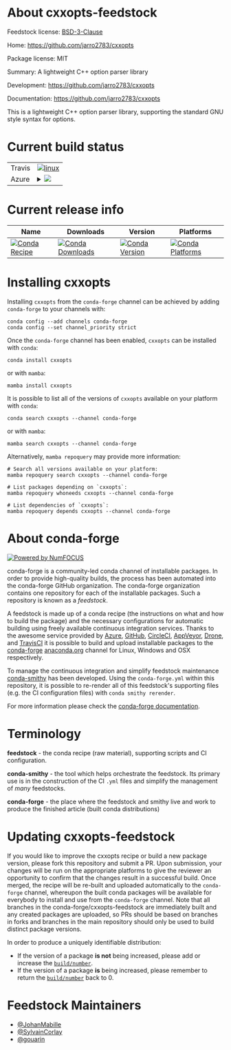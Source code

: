 About cxxopts-feedstock
=======================

Feedstock license: [BSD-3-Clause](https://github.com/conda-forge/cxxopts-feedstock/blob/main/LICENSE.txt)

Home: https://github.com/jarro2783/cxxopts

Package license: MIT

Summary: A lightweight C++ option parser library

Development: https://github.com/jarro2783/cxxopts

Documentation: https://github.com/jarro2783/cxxopts

This is a lightweight C++ option parser library, supporting the standard GNU style syntax for options.

Current build status
====================


<table><tr>
    <td>Travis</td>
    <td>
      <a href="https://app.travis-ci.com/conda-forge/cxxopts-feedstock">
        <img alt="linux" src="https://img.shields.io/travis/com/conda-forge/cxxopts-feedstock/main.svg?label=Linux">
      </a>
    </td>
  </tr>
    
  <tr>
    <td>Azure</td>
    <td>
      <details>
        <summary>
          <a href="https://dev.azure.com/conda-forge/feedstock-builds/_build/latest?definitionId=206&branchName=main">
            <img src="https://dev.azure.com/conda-forge/feedstock-builds/_apis/build/status/cxxopts-feedstock?branchName=main">
          </a>
        </summary>
        <table>
          <thead><tr><th>Variant</th><th>Status</th></tr></thead>
          <tbody><tr>
              <td>linux_64</td>
              <td>
                <a href="https://dev.azure.com/conda-forge/feedstock-builds/_build/latest?definitionId=206&branchName=main">
                  <img src="https://dev.azure.com/conda-forge/feedstock-builds/_apis/build/status/cxxopts-feedstock?branchName=main&jobName=linux&configuration=linux%20linux_64_" alt="variant">
                </a>
              </td>
            </tr><tr>
              <td>linux_aarch64</td>
              <td>
                <a href="https://dev.azure.com/conda-forge/feedstock-builds/_build/latest?definitionId=206&branchName=main">
                  <img src="https://dev.azure.com/conda-forge/feedstock-builds/_apis/build/status/cxxopts-feedstock?branchName=main&jobName=linux&configuration=linux%20linux_aarch64_" alt="variant">
                </a>
              </td>
            </tr><tr>
              <td>linux_ppc64le</td>
              <td>
                <a href="https://dev.azure.com/conda-forge/feedstock-builds/_build/latest?definitionId=206&branchName=main">
                  <img src="https://dev.azure.com/conda-forge/feedstock-builds/_apis/build/status/cxxopts-feedstock?branchName=main&jobName=linux&configuration=linux%20linux_ppc64le_" alt="variant">
                </a>
              </td>
            </tr><tr>
              <td>osx_64</td>
              <td>
                <a href="https://dev.azure.com/conda-forge/feedstock-builds/_build/latest?definitionId=206&branchName=main">
                  <img src="https://dev.azure.com/conda-forge/feedstock-builds/_apis/build/status/cxxopts-feedstock?branchName=main&jobName=osx&configuration=osx%20osx_64_" alt="variant">
                </a>
              </td>
            </tr><tr>
              <td>osx_arm64</td>
              <td>
                <a href="https://dev.azure.com/conda-forge/feedstock-builds/_build/latest?definitionId=206&branchName=main">
                  <img src="https://dev.azure.com/conda-forge/feedstock-builds/_apis/build/status/cxxopts-feedstock?branchName=main&jobName=osx&configuration=osx%20osx_arm64_" alt="variant">
                </a>
              </td>
            </tr><tr>
              <td>win_64</td>
              <td>
                <a href="https://dev.azure.com/conda-forge/feedstock-builds/_build/latest?definitionId=206&branchName=main">
                  <img src="https://dev.azure.com/conda-forge/feedstock-builds/_apis/build/status/cxxopts-feedstock?branchName=main&jobName=win&configuration=win%20win_64_" alt="variant">
                </a>
              </td>
            </tr>
          </tbody>
        </table>
      </details>
    </td>
  </tr>
</table>

Current release info
====================

| Name | Downloads | Version | Platforms |
| --- | --- | --- | --- |
| [![Conda Recipe](https://img.shields.io/badge/recipe-cxxopts-green.svg)](https://anaconda.org/conda-forge/cxxopts) | [![Conda Downloads](https://img.shields.io/conda/dn/conda-forge/cxxopts.svg)](https://anaconda.org/conda-forge/cxxopts) | [![Conda Version](https://img.shields.io/conda/vn/conda-forge/cxxopts.svg)](https://anaconda.org/conda-forge/cxxopts) | [![Conda Platforms](https://img.shields.io/conda/pn/conda-forge/cxxopts.svg)](https://anaconda.org/conda-forge/cxxopts) |

Installing cxxopts
==================

Installing `cxxopts` from the `conda-forge` channel can be achieved by adding `conda-forge` to your channels with:

```
conda config --add channels conda-forge
conda config --set channel_priority strict
```

Once the `conda-forge` channel has been enabled, `cxxopts` can be installed with `conda`:

```
conda install cxxopts
```

or with `mamba`:

```
mamba install cxxopts
```

It is possible to list all of the versions of `cxxopts` available on your platform with `conda`:

```
conda search cxxopts --channel conda-forge
```

or with `mamba`:

```
mamba search cxxopts --channel conda-forge
```

Alternatively, `mamba repoquery` may provide more information:

```
# Search all versions available on your platform:
mamba repoquery search cxxopts --channel conda-forge

# List packages depending on `cxxopts`:
mamba repoquery whoneeds cxxopts --channel conda-forge

# List dependencies of `cxxopts`:
mamba repoquery depends cxxopts --channel conda-forge
```


About conda-forge
=================

[![Powered by
NumFOCUS](https://img.shields.io/badge/powered%20by-NumFOCUS-orange.svg?style=flat&colorA=E1523D&colorB=007D8A)](https://numfocus.org)

conda-forge is a community-led conda channel of installable packages.
In order to provide high-quality builds, the process has been automated into the
conda-forge GitHub organization. The conda-forge organization contains one repository
for each of the installable packages. Such a repository is known as a *feedstock*.

A feedstock is made up of a conda recipe (the instructions on what and how to build
the package) and the necessary configurations for automatic building using freely
available continuous integration services. Thanks to the awesome service provided by
[Azure](https://azure.microsoft.com/en-us/services/devops/), [GitHub](https://github.com/),
[CircleCI](https://circleci.com/), [AppVeyor](https://www.appveyor.com/),
[Drone](https://cloud.drone.io/welcome), and [TravisCI](https://travis-ci.com/)
it is possible to build and upload installable packages to the
[conda-forge](https://anaconda.org/conda-forge) [anaconda.org](https://anaconda.org/)
channel for Linux, Windows and OSX respectively.

To manage the continuous integration and simplify feedstock maintenance
[conda-smithy](https://github.com/conda-forge/conda-smithy) has been developed.
Using the ``conda-forge.yml`` within this repository, it is possible to re-render all of
this feedstock's supporting files (e.g. the CI configuration files) with ``conda smithy rerender``.

For more information please check the [conda-forge documentation](https://conda-forge.org/docs/).

Terminology
===========

**feedstock** - the conda recipe (raw material), supporting scripts and CI configuration.

**conda-smithy** - the tool which helps orchestrate the feedstock.
                   Its primary use is in the construction of the CI ``.yml`` files
                   and simplify the management of *many* feedstocks.

**conda-forge** - the place where the feedstock and smithy live and work to
                  produce the finished article (built conda distributions)


Updating cxxopts-feedstock
==========================

If you would like to improve the cxxopts recipe or build a new
package version, please fork this repository and submit a PR. Upon submission,
your changes will be run on the appropriate platforms to give the reviewer an
opportunity to confirm that the changes result in a successful build. Once
merged, the recipe will be re-built and uploaded automatically to the
`conda-forge` channel, whereupon the built conda packages will be available for
everybody to install and use from the `conda-forge` channel.
Note that all branches in the conda-forge/cxxopts-feedstock are
immediately built and any created packages are uploaded, so PRs should be based
on branches in forks and branches in the main repository should only be used to
build distinct package versions.

In order to produce a uniquely identifiable distribution:
 * If the version of a package **is not** being increased, please add or increase
   the [``build/number``](https://docs.conda.io/projects/conda-build/en/latest/resources/define-metadata.html#build-number-and-string).
 * If the version of a package **is** being increased, please remember to return
   the [``build/number``](https://docs.conda.io/projects/conda-build/en/latest/resources/define-metadata.html#build-number-and-string)
   back to 0.

Feedstock Maintainers
=====================

* [@JohanMabille](https://github.com/JohanMabille/)
* [@SylvainCorlay](https://github.com/SylvainCorlay/)
* [@gouarin](https://github.com/gouarin/)

